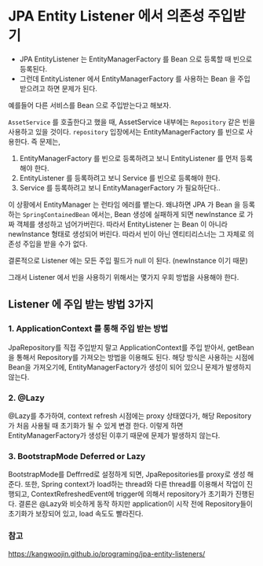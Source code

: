 # JPA Entity Listener 에서 의존성 주입받기

- JPA EntityListener 는 EntityManagerFactory 를 Bean 으로 등록할 때 빈으로 등록된다.
- 그런데 EntityListener 에서 EntityManagerFactory 를 사용하는 Bean 을 주입받으려고 하면 문제가 된다.

예를들어 다른 서비스를 Bean 으로 주입받는다고 해보자.

`AssetService` 를 호출한다고 했을 때, AssetService 내부에는 `Repository` 같은 빈을 사용하고 있을 것이다.
`repository` 입장에서는 EntityManagerFactory 를 빈으로 사용한다. 즉 문제는,

1. EntityManagerFactory 를 빈으로 등록하려고 보니 EntityListener 를 먼저 등록해야 한다.
2. EntityListener 를 등록하려고 보니 Service 를 빈으로 등록해야 한다.
3. Service 를 등록하려고 보니 EntityManagerFactory 가 필요하단다..

이 상황에서 EntityManager 는 런타임 에러를 뱉는다.
왜냐하면 JPA 가 Bean 을 등록하는 `SpringContainedBean` 에서는, Bean 생성에 실패하게 되면 newInstance 로 가짜 객체를 생성하고 넘어가버린다.
따라서 EntityListener 는 Bean 이 아니라 newInstance 형태로 생성되어 버린다.
따라서 빈이 아닌 엔티티리스너는 그 자체로 의존성 주입을 받을 수가 없다.

결론적으로 Listener 에는 모든 주입 필드가 null 이 된다. (newInstance 이기 때문)

그래서 Listener 에서 빈을 사용하기 위해서는 몇가지 우회 방법을 사용해야 한다.

## Listener 에 주입 받는 방법 3가지

### 1. ApplicationContext 를 통해 주입 받는 방법
JpaRepository를 직접 주입받지 말고 ApplicationContext를 주입 받아서, getBean을 통해서 Repository를 가져오는 방법을 이용해도 된다.
해당 방식은 사용하는 시점에 Bean을 가져오기에, EntityManagerFactory가 생성이 되어 있으니 문제가 발생하지 않는다.
### 2. @Lazy
@Lazy를 추가하여, context refresh 시점에는 proxy 상태였다가, 해당 Repository가 처음 사용될 때 초기화가 될 수 있게 변경 한다.
이렇게 하면 EntityManagerFactory가 생성된 이후기 때문에 문제가 발생하지 않는다.

### 3. BootstrapMode Deferred or Lazy
BootstrapMode를 Deffrred로 설정하게 되면, JpaRepositories를 proxy로 생성 해준다.
또한, Spring context가 load하는 thread와 다른 thread를 이용해서 작업이 진행되고, ContextRefreshedEvent에 trigger에 의해서 repository가 초기화가 진행된다.
결론은 @Lazy와 비슷하게 동작 하지만 application이 시작 전에 Repository들이 초기화가 보장되어 있고, load 속도도 빨라진다.



### 참고
https://kangwoojin.github.io/programing/jpa-entity-listeners/
